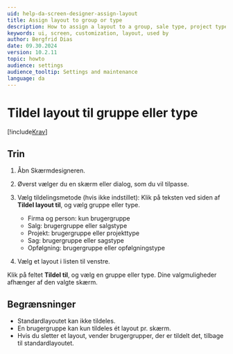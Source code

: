 ```yaml
---
uid: help-da-screen-designer-assign-layout
title: Assign layout to group or type
description: How to assign a layout to a group, sale type, project type, or request type using the Screen Designer in Settings and maintenance.
keywords: ui, screen, customization, layout, used by
author: Bergfrid Dias
date: 09.30.2024
version: 10.2.11
topic: howto
audience: settings
audience_tooltip: Settings and maintenance
language: da
---
```


# Tildel layout til gruppe eller type

[!include[Krav](../../../../../common/includes/req-dev-tools.md)]

## Trin

1. Åbn Skærmdesigneren.

1. Øverst vælger du en skærm eller dialog, som du vil tilpasse.

1. Vælg tildelingsmetode (hvis ikke indstillet): Klik på teksten ved siden af **Tildel layout til**, og vælg gruppe eller type.

    * Firma og person: kun brugergruppe
    * Salg: brugergruppe eller salgstype
    * Projekt: brugergruppe eller projekttype
    * Sag: brugergruppe eller sagstype
    * Opfølgning: brugergruppe eller opfølgningstype

1. Vælg et layout i listen til venstre.

Klik på feltet **Tildel til**, og vælg en gruppe eller type. Dine valgmuligheder afhænger af den valgte skærm.

## Begrænsninger

* Standardlayoutet kan ikke tildeles.
* En brugergruppe kan kun tildeles ét layout pr. skærm.
* Hvis du sletter et layout, vender brugergrupper, der er tildelt det, tilbage til standardlayoutet.

<!-- Referenced links -->

<!-- Referenced images -->

